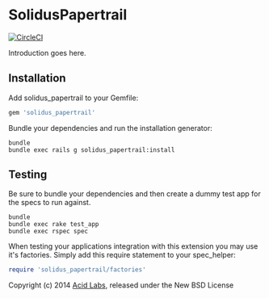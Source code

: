 SolidusPapertrail
===============

[![CircleCI](https://circleci.com/gh/solidusio-contrib/solidus_papertrail.svg?style=svg)](https://circleci.com/gh/solidusio-contrib/solidus_papertrail)

Introduction goes here.

Installation
------------

Add solidus_papertrail to your Gemfile:

```ruby
gem 'solidus_papertrail'
```

Bundle your dependencies and run the installation generator:

```shell
bundle
bundle exec rails g solidus_papertrail:install
```

Testing
-------

Be sure to bundle your dependencies and then create a dummy test app for the specs to run against.

```shell
bundle
bundle exec rake test_app
bundle exec rspec spec
```

When testing your applications integration with this extension you may use it's factories.
Simply add this require statement to your spec_helper:

```ruby
require 'solidus_papertrail/factories'
```


Copyright (c) 2014 [Acid Labs][acidlabs], released under the New BSD License

[acidlabs]: https://github.com/acidlabs
